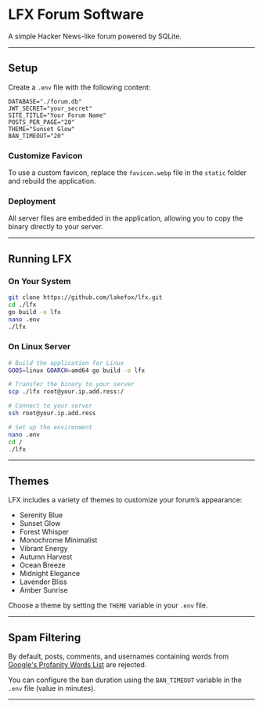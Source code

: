 # LFX Forum Software

A simple Hacker News-like forum powered by SQLite.

---

## Setup

Create a `.env` file with the following content:

```env
DATABASE="./forum.db"
JWT_SECRET="your_secret"
SITE_TITLE="Your Forum Name"
POSTS_PER_PAGE="20"
THEME="Sunset Glow"
BAN_TIMEOUT="20"
```

### Customize Favicon

To use a custom favicon, replace the `favicon.webp` file in the `static` folder and rebuild the application.

### Deployment

All server files are embedded in the application, allowing you to copy the binary directly to your server.

---

## Running LFX

### On Your System

```bash
git clone https://github.com/lakefox/lfx.git
cd ./lfx
go build -o lfx
nano .env
./lfx
```

### On Linux Server

```bash
# Build the application for Linux
GOOS=linux GOARCH=amd64 go build -o lfx

# Transfer the binary to your server
scp ./lfx root@your.ip.add.ress:/

# Connect to your server
ssh root@your.ip.add.ress

# Set up the environment
nano .env
cd /
./lfx
```

---

## Themes

LFX includes a variety of themes to customize your forum’s appearance:

- Serenity Blue
- Sunset Glow
- Forest Whisper
- Monochrome Minimalist
- Vibrant Energy
- Autumn Harvest
- Ocean Breeze
- Midnight Elegance
- Lavender Bliss
- Amber Sunrise

Choose a theme by setting the `THEME` variable in your `.env` file.

---

## Spam Filtering

By default, posts, comments, and usernames containing words from [Google's Profanity Words List](https://github.com/coffee-and-fun/google-profanity-words/blob/main/data/en.txt) are rejected.

You can configure the ban duration using the `BAN_TIMEOUT` variable in the `.env` file (value in minutes).

---
